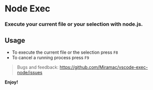 # Node Exec
### Execute your current file or your selection with node.js.

## Usage
* To execute the current file or the selection press `F8`
* To cancel a running process press `F9`

> Bugs and feedback: https://github.com/Miramac/vscode-exec-node/issues

**Enjoy!**